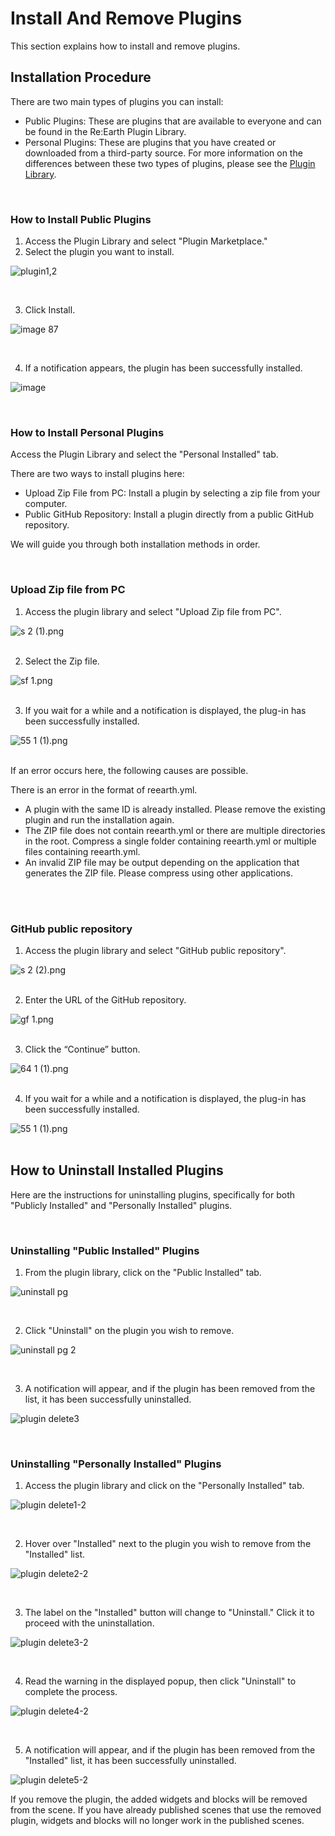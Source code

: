 # Install And Remove Plugins

This section explains how to install and remove plugins.

## Installation Procedure

There are two main types of plugins you can install:
- Public Plugins: These are plugins that are available to everyone and can be found in the Re:Earth Plugin Library.
- Personal Plugins: These are plugins that you have created or downloaded from a third-party source.
For more information on the differences between these two types of plugins, please see the [Plugin Library](https://github.com/CS-eukarya/User-Manual-English-/blob/Project/Plugin%20Library.md).
<br>

### How to Install Public Plugins

1. Access the Plugin Library and select "Plugin Marketplace."
2. Select the plugin you want to install.

![plugin1,2](https://github.com/CS-eukarya/User-Manual-English-/assets/154571156/e4c77c87-4ae9-4370-878a-c8261cd6f48b)

<br>
    
3. Click Install.

![image 87](https://github.com/CS-eukarya/User-Manual-English-/assets/154571156/fa2b70c9-3691-431b-a23d-5512cc1497c8)

<br>

4. If a notification appears, the plugin has been successfully installed.

![image](https://github.com/CS-eukarya/User-Manual-English-/assets/154571156/d45fc8cf-6fc3-42cb-8a48-7c6a05b56151)

<br>


### How to Install Personal Plugins

Access the Plugin Library and select the "Personal Installed" tab.

There are two ways to install plugins here:

- Upload Zip File from PC: Install a plugin by selecting a zip file from your computer.
- Public GitHub Repository: Install a plugin directly from a public GitHub repository.

We will guide you through both installation methods in order.

<br>

### Upload Zip file from PC

1. Access the plugin library and select "Upload Zip file from PC".

![s 2 (1).png](Install%20And%20Remove%20Plugins%20a9f2c04d2f0a49af98e19bffb4836f8d/s_2_(1).png)
<br>
<br>

2. Select the Zip file.

![sf 1.png](Install%20And%20Remove%20Plugins%20a9f2c04d2f0a49af98e19bffb4836f8d/sf_1.png)
<br>
<br>

3. If you wait for a while and a notification is displayed, the plug-in has been successfully installed.

![55 1 (1).png](Install%20And%20Remove%20Plugins%20a9f2c04d2f0a49af98e19bffb4836f8d/55_1_(1).png)
<br>
<br>

If an error occurs here, the following causes are possible.

There is an error in the format of reearth.yml.

- A plugin with the same ID is already installed. Please remove the existing plugin and run the installation again.
- The ZIP file does not contain reearth.yml or there are multiple directories in the root. Compress a single folder containing reearth.yml or multiple files containing reearth.yml.
- An invalid ZIP file may be output depending on the application that generates the ZIP file. Please compress using other applications.
<br>
<br>

### GitHub public repository

1. Access the plugin library and select "GitHub public repository".

![s 2 (2).png](Install%20And%20Remove%20Plugins%20a9f2c04d2f0a49af98e19bffb4836f8d/s_2_(2).png)
<br>
<br>

2. Enter the URL of the GitHub repository.

![gf 1.png](Install%20And%20Remove%20Plugins%20a9f2c04d2f0a49af98e19bffb4836f8d/gf_1.png)
<br>
<br>

3. Click the “Continue” button.

![64 1 (1).png](Install%20And%20Remove%20Plugins%20a9f2c04d2f0a49af98e19bffb4836f8d/64_1_(1).png)
<br>
<br>

4. If you wait for a while and a notification is displayed, the plug-in has been successfully installed.

![55 1 (1).png](Install%20And%20Remove%20Plugins%20a9f2c04d2f0a49af98e19bffb4836f8d/55_1_(1)%201.png)
<br>
<br>


## How to Uninstall Installed Plugins

Here are the instructions for uninstalling plugins, specifically for both "Publicly Installed" and "Personally Installed" plugins.

<br>

### Uninstalling "Public Installed" Plugins

1. From the plugin library, click on the "Public Installed" tab.

![uninstall pg](https://github.com/CS-eukarya/User-Manual-English-/assets/154571156/c030f8b5-0d6b-4eb3-a5a6-6bac84489a6e)

<br>

2. Click "Uninstall" on the plugin you wish to remove.

![uninstall pg 2](https://github.com/CS-eukarya/User-Manual-English-/assets/154571156/1a7ec014-c518-4b15-946c-b3cfaa32dfb3)

<br>

3. A notification will appear, and if the plugin has been removed from the list, it has been successfully uninstalled.

![plugin delete3](https://github.com/CS-eukarya/User-Manual-English-/assets/154571156/25fb4cc6-4bb5-4a0b-8cf1-b60373b58cac)


<br>

### Uninstalling "Personally Installed" Plugins

1. Access the plugin library and click on the "Personally Installed" tab.

![plugin delete1-2](https://github.com/CS-eukarya/User-Manual-English-/assets/154571156/7f679d19-b30b-4eae-b6f1-c5fc21843154)


<br>

2. Hover over "Installed" next to the plugin you wish to remove from the "Installed" list.

![plugin delete2-2](https://github.com/CS-eukarya/User-Manual-English-/assets/154571156/78d68977-394b-4d44-8475-a466085ae892)


<br>

3. The label on the "Installed" button will change to "Uninstall." Click it to proceed with the uninstallation.

![plugin delete3-2](https://github.com/CS-eukarya/User-Manual-English-/assets/154571156/e20f4f67-8f30-4ae6-b5c1-3b8260cf873d)

<br>

4. Read the warning in the displayed popup, then click "Uninstall" to complete the process.

![plugin delete4-2](https://github.com/CS-eukarya/User-Manual-English-/assets/154571156/6b4bce13-9021-4e0a-b591-2a0f50459e15)

<br>

5. A notification will appear, and if the plugin has been removed from the "Installed" list, it has been successfully uninstalled.

![plugin delete5-2](https://github.com/CS-eukarya/User-Manual-English-/assets/154571156/6d8adad2-718a-4709-a644-a6c111e206e6)



If you remove the plugin, the added widgets and blocks will be removed from the scene. If you have already published scenes that use the removed plugin, widgets and blocks will no longer work in the published scenes.
